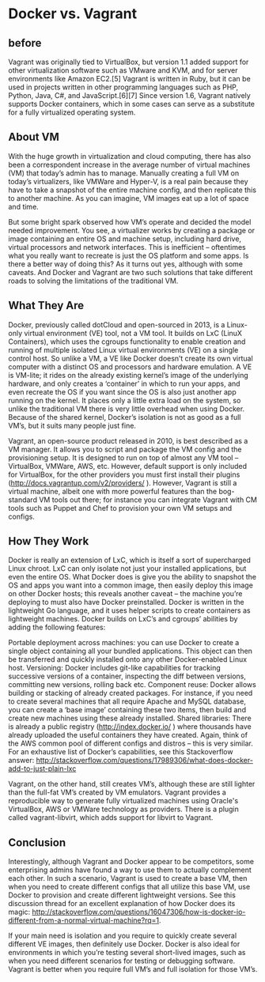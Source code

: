 # Docker vs. Vagrant

## before

Vagrant was originally tied to VirtualBox, but version 1.1 added support for other virtualization software such as VMware and KVM, and for server environments like Amazon EC2.[5] Vagrant is written in Ruby, but it can be used in projects written in other programming languages such as PHP, Python, Java, C#, and JavaScript.[6][7] Since version 1.6, Vagrant natively supports Docker containers, which in some cases can serve as a substitute for a fully virtualized operating system.

## About VM
With the huge growth in virtualization and cloud computing, there has also been a correspondent increase in the average number of virtual machines (VM) that today’s admin has to manage. Manually creating a full VM on today’s virtualizers, like VMWare and Hyper-V, is a real pain because they have to take a snapshot of the entire machine config, and then replicate this to another machine. As you can imagine, VM images eat up a lot of space and time.

But some bright spark observed how VM’s operate and decided the model needed improvement. You see, a virtualizer works by creating a package or image containing an entire OS and machine setup, including hard drive, virtual processors and network interfaces. This is inefficient – oftentimes what you really want to recreate is just the OS platform and some apps. Is there a better way of doing this? As it turns out yes, although with some caveats. And Docker and Vagrant are two such solutions that take different roads to solving the limitations of the traditional VM.

## What They Are
Docker, previously called dotCloud and open-sourced in 2013, is a Linux-only virtual environment (VE) tool, not a VM tool. It builds on LxC (LinuX Containers), which uses the cgroups functionality to enable creation and running of multiple isolated Linux virtual environments (VE) on a single control host. So unlike a VM, a VE like Docker doesn’t create its own virtual computer with a distinct OS and processors and hardware emulation. A VE is VM-lite; it rides on the already existing kernel’s image of the underlying hardware, and only creates a ‘container’ in which to run your apps, and even recreate the OS if you want since the OS is also just another app running on the kernel. It places only a little extra load on the system, so unlike the traditional VM there is very little overhead when using Docker. Because of the shared kernel, Docker’s isolation is not as good as a full VM’s, but it suits many people just fine.

Vagrant, an open-source product released in 2010, is best described as a VM manager. It allows you to script and package the VM config and the provisioning setup. It is designed to run on top of almost any VM tool – VirtualBox, VMWare, AWS, etc. However, default support is only included for VirtualBox, for the other providers you must first install their plugins (http://docs.vagrantup.com/v2/providers/ ). However, Vagrant is still a virtual machine, albeit one with more powerful features than the bog-standard VM tools out there; for instance you can integrate Vagrant with CM tools such as Puppet and Chef to provision your own VM setups and configs.

## How They Work
Docker is really an extension of LxC, which is itself a sort of supercharged Linux chroot. LxC can only isolate not just your installed applications, but even the entire OS. What Docker does is give you the ability to snapshot the OS and apps you want into a common image, then easily deploy this image on other Docker hosts; this reveals another caveat – the machine you’re deploying to must also have Docker preinstalled. Docker is written in the lightweight Go language, and it uses helper scripts to create containers as lightweight machines. Docker builds on LxC’s and cgroups’ abilities by adding the following features:

Portable deployment across machines: you can use Docker to create a single object containing all your bundled applications. This object can then be transferred and quickly installed onto any other Docker-enabled Linux host.
Versioning: Docker includes git-like capabilities for tracking successive versions of a container, inspecting the diff between versions, committing new versions, rolling back etc.
Component reuse: Docker allows building or stacking of already created packages. For instance, if you need to create several machines that all require Apache and MySQL database, you can create a ‘base image’ containing these two items, then build and create new machines using these already installed.
Shared libraries: There is already a public registry (http://index.docker.io/ ) where thousands have already uploaded the useful containers they have created. Again, think of the AWS common pool of different configs and distros – this is very similar.
For an exhaustive list of Docker’s capabilities, see this Stackoverflow answer: http://stackoverflow.com/questions/17989306/what-does-docker-add-to-just-plain-lxc

Vagrant, on the other hand, still creates VM’s, although these are still lighter than the full-fat VM’s created by VM emulators. Vagrant provides a reproducible way to generate fully virtualized machines using Oracle's VirtualBox, AWS or VMWare technology as providers. There is a plugin called vagrant-libvirt, which adds support for libvirt to Vagrant.

## Conclusion

Interestingly, although Vagrant and Docker appear to be competitors, some enterprising admins have found a way to use them to actually complement each other. In such a scenario, Vagrant is used to create a base VM, then when you need to create different configs that all utilize this base VM, use Docker to provision and create different lightweight versions. See this discussion thread for an excellent explanation of how Docker does its magic: http://stackoverflow.com/questions/16047306/how-is-docker-io-different-from-a-normal-virtual-machine?rq=1.

If your main need is isolation and you require to quickly create several different VE images, then definitely use Docker. Docker is also ideal for environments in which you’re testing several short-lived images, such as when you need different scenarios for testing or debugging software. Vagrant is better when you require full VM’s and full isolation for those VM’s.